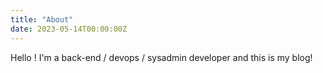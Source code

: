 ```yaml
---
title: "About"
date: 2023-05-14T00:00:00Z
---
```


Hello ! I'm a back-end / devops / sysadmin developer and this is my blog!
